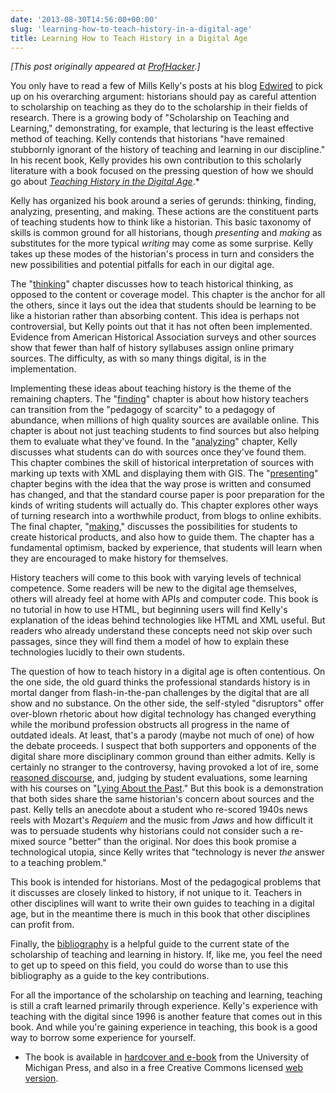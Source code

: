 ```yaml
---
date: '2013-08-30T14:56:00+00:00'
slug: 'learning-how-to-teach-history-in-a-digital-age'
title: Learning How to Teach History in a Digital Age
---
```


*\[This post originally appeared at [ProfHacker](http://chronicle.com/blogs/profhacker/learning-how-to-teach-history-in-a-digital-age/51875).\]*

You only have to read a few of Mills Kelly's posts at his blog [Edwired](http://edwired.org/) to pick up on his overarching argument: historians should pay as careful attention to scholarship on teaching as they do to the scholarship in their fields of research. There is a growing body of "Scholarship on Teaching and Learning," demonstrating, for example, that lecturing is the least effective method of teaching. Kelly contends that historians "have remained stubbornly ignorant of the history of teaching and learning in our discipline." In his recent book, Kelly provides his own contribution to this scholarly literature with a book focused on the pressing question of how we should go about *[Teaching History in the Digital Age](http://www.digitalculture.org/books/teaching-history-in-the-digital-age/)*.\*

Kelly has organized his book around a series of gerunds: thinking, finding, analyzing, presenting, and making. These actions are the constituent parts of teaching students how to think like a historian. This basic taxonomy of skills is common ground for all historians, though *presenting* and *making* as substitutes for the more typical *writing* may come as some surprise. Kelly takes up these modes of the historian's process in turn and considers the new possibilities and potential pitfalls for each in our digital age.

The "[thinking](http://quod.lib.umich.edu/d/dh/12146032.0001.001/1:5/--teaching-history-in-the-digital-age?g=dculture;rgn=div1;view=fulltext;xc=1)" chapter discusses how to teach historical thinking, as opposed to the content or coverage model. This chapter is the anchor for all the others, since it lays out the idea that students should be learning to be like a historian rather than absorbing content. This idea is perhaps not controversial, but Kelly points out that it has not often been implemented. Evidence from American Historical Association surveys and other sources show that fewer than half of history syllabuses assign online primary sources. The difficulty, as with so many things digital, is in the implementation.

Implementing these ideas about teaching history is the theme of the remaining chapters. The "[finding](http://quod.lib.umich.edu/d/dh/12146032.0001.001/1:6/--teaching-history-in-the-digital-age?g=dculture;rgn=div1;view=fulltext;xc=1)" chapter is about how history teachers can transition from the "pedagogy of scarcity" to a pedagogy of abundance, when millions of high quality sources are available online. This chapter is about not just teaching students to find sources but also helping them to evaluate what they've found. In the "[analyzing](http://quod.lib.umich.edu/d/dh/12146032.0001.001/1:7/--teaching-history-in-the-digital-age?g=dculture;rgn=div1;view=fulltext;xc=1)" chapter, Kelly discusses what students can do with sources once they've found them. This chapter combines the skill of historical interpretation of sources with marking up texts with XML and displaying them with GIS. The "[presenting](http://quod.lib.umich.edu/d/dh/12146032.0001.001/1:8/--teaching-history-in-the-digital-age?g=dculture;rgn=div1;view=fulltext;xc=1)" chapter begins with the idea that the way prose is written and consumed has changed, and that the standard course paper is poor preparation for the kinds of writing students will actually do. This chapter explores other ways of turning research into a worthwhile product, from blogs to online exhibits. The final chapter, "[making](http://quod.lib.umich.edu/d/dh/12146032.0001.001/1:9/--teaching-history-in-the-digital-age?g=dculture;rgn=div1;view=fulltext;xc=1)," discusses the possibilities for students to create historical products, and also how to guide them. The chapter has a fundamental optimism, backed by experience, that students will learn when they are encouraged to make history for themselves.

History teachers will come to this book with varying levels of technical competence. Some readers will be new to the digital age themselves, others will already feel at home with APIs and computer code. This book is no tutorial in how to use HTML, but beginning users will find Kelly's explanation of the ideas behind technologies like HTML and XML useful. But readers who already understand these concepts need not skip over such passages, since they will find them a model of how to explain these technologies lucidly to their own students.

The question of how to teach history in a digital age is often contentious. On the one side, the old guard thinks the professional standards history is in mortal danger from flash-in-the-pan challenges by the digital that are all show and no substance. On the other side, the self-styled "disruptors" offer over-blown rhetoric about how digital technology has changed everything while the moribund profession obstructs all progress in the name of outdated ideals. At least, that's a parody (maybe not much of one) of how the debate proceeds. I suspect that both supporters and opponents of the digital share more disciplinary common ground than either admits. Kelly is certainly no stranger to the controversy, having provoked a lot of ire, some [reasoned discourse](http://www.theatlantic.com/technology/archive/2012/05/how-the-professor-who-fooled-wikipedia-got-caught-by-reddit/257134/), and, judging by student evaluations, some learning with his courses on "[Lying About the Past](http://globalaffairs.gmu.edu/courses/1124/course_sections/6500)." But this book is a demonstration that both sides share the same historian's concern about sources and the past. Kelly tells an anecdote about a student who re-scored 1940s news reels with Mozart's *Requiem* and the music from *Jaws* and how difficult it was to persuade students why historians could not consider such a re-mixed source "better" than the original. Nor does this book promise a technological utopia, since Kelly writes that "technology is never *the* answer to a teaching problem."

This book is intended for historians. Most of the pedagogical problems that it discusses are closely linked to history, if not unique to it. Teachers in other disciplines will want to write their own guides to teaching in a digital age, but in the meantime there is much in this book that other disciplines can profit from.

Finally, the [bibliography](http://quod.lib.umich.edu/d/dh/12146032.0001.001/1:12/--teaching-history-in-the-digital-age?g=dculture;rgn=div1;view=fulltext;xc=1) is a helpful guide to the current state of the scholarship of teaching and learning in history. If, like me, you feel the need to get up to speed on this field, you could do worse than to use this bibliography as a guide to the key contributions.

For all the importance of the scholarship on teaching and learning, teaching is still a craft learned primarily through experience. Kelly's experience with teaching with the digital since 1996 is another feature that comes out in this book. And while you're gaining experience in teaching, this book is a good way to borrow some experience for yourself.

-   The book is available in [hardcover and e-book](http://www.press.umich.edu/5535741/teaching_history_in_the_digital_age) from the University of Michigan Press, and also in a free Creative Commons licensed [web version](http://quod.lib.umich.edu/cgi/t/text/text-idx?cc=dh;c=dh;idno=12146032.0001.001;rgn=full%20text;view=toc;xc=1;g=dculture).
